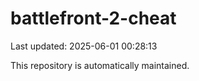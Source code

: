 # battlefront-2-cheat

Last updated: 2025-06-01 00:28:13

This repository is automatically maintained.
